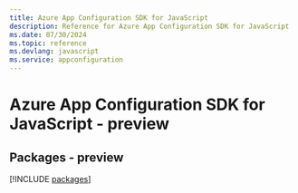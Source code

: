 ```yaml
---
title: Azure App Configuration SDK for JavaScript
description: Reference for Azure App Configuration SDK for JavaScript
ms.date: 07/30/2024
ms.topic: reference
ms.devlang: javascript
ms.service: appconfiguration
---
```

# Azure App Configuration SDK for JavaScript - preview
## Packages - preview
[!INCLUDE [packages](app-configuration-index.md)]
